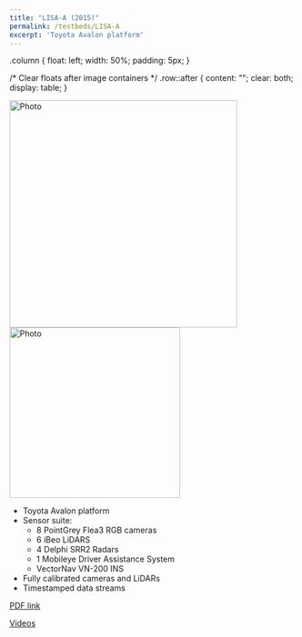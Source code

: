 ```yaml
---
title: "LISA-A (2015)"
permalink: /testbeds/LISA-A
excerpt: 'Toyota Avalon platform'
---
```

.column {
  float: left;
  width: 50%;
  padding: 5px;
}

/* Clear floats after image containers */
.row::after {
  content: "";
  clear: both;
  display: table;
}

<div id="banner">
    <div class="inline-block">
        <img src="https://arangesh.github.io/images/LISA-A-im1.jpg?raw=true" alt="Photo" style="width: 400px;">
    </div>
    <div class="inline-block">
        <img src="https://arangesh.github.io/images/LISA-A-im2.jpg?raw=true" alt="Photo" style="width: 300px;">
    </div>
</div>

* Toyota Avalon platform
* Sensor suite:
    * 8 PointGrey Flea3 RGB cameras
    * 6 iBeo LiDARS
    * 4 Delphi SRR2 Radars
    * 1 Mobileye Driver Assistance System
    * VectorNav VN-200 INS
* Fully calibrated cameras and LiDARs
* Timestamped data streams

[PDF link](http://cvrr.ucsd.edu/testbeds/lisa-a/info.pdf)

[Videos](https://www.youtube.com/watch?v=NN0rvKv-Aq8&feature=youtu.be)
